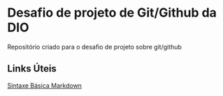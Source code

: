 # Desafio de projeto de Git/Github da DIO
Repositório criado para o desafio de projeto sobre git/github

## Links Úteis
[Sintaxe Básica Markdown](https://www.markdownguide.org/basic-syntax/)
